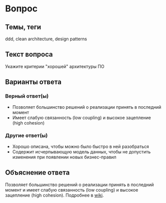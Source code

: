 # Вопрос

## Темы, теги

ddd, clean architecture, design patterns

## Текст вопроса

Укажите критерии "хорошей" архитектуры ПО

## Варианты ответа

### Верный ответ(ы)

* Позволяет большинство решений о реализации принять в последний момент
* Имеет слабую связанность (low coupling) и высокое зацепление (high cohesion)

### Другие ответ(ы)

* Хорошо описана, чтобы можно было быстро в ней разобраться
* Содержит исчерпывающую модель данных, чтобы не допустить изменения при появлении новых бизнес-правил

## Объяснение ответа

Позволяет большинство решений о реализации принять в последний момент и имеет слабую связанность (low coupling) и высокое зацепление (high cohesion). Подробнее в [wiki](https://technical-excellence.ru/wiki/).

